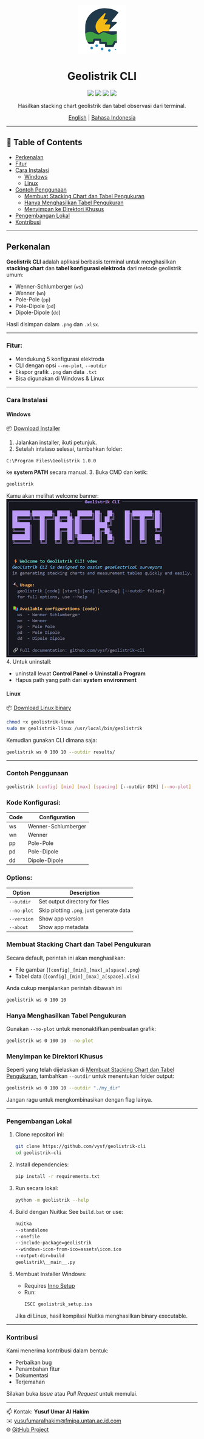 <p align="center">
<img src="https://raw.githubusercontent.com/vysf/geolistrik-cli/master/docs/icon.png" width="128">
</p>

<h1 align="center">Geolistrik CLI</h1>
<p align="center">
    <a href="https://github.com/vysf/geolistrik-cli/releases/latest" alt="Latest Release" style="text-decoration:none;">
        <img src="https://img.shields.io/github/v/release/vysf/geolistrik-cli" />
    </a>
    <a href="https://github.com/vysf/geolistrik-cli/issues" alt="Open Issues" style="text-decoration:none;">
        <img src="https://img.shields.io/github/issues/vysf/geolistrik-cli" />
    </a>
    <a href="https://github.com/vysf/geolistrik-cli/blob/master/LICENSE" alt="License" style="text-decoration:none;">
        <img src="https://img.shields.io/github/license/vysf/geolistrik-cli" />
    </a>
    <a href="https://github.com/vysf/geolistrik-cli?tab=readme-ov-file#contribution" alt="Contributions" style="text-decoration:none;">
        <img src="https://img.shields.io/badge/contributions-welcome-brightgreen" />
    </a>
</p>

<p align="center">
Hasilkan stacking chart geolistrik dan tabel observasi dari terminal.
</p>

<p align="center">
<a href="https://github.com/vysf/geolistrik-cli/blob/master/README.md">English</a> |
<a href="https://github.com/vysf/geolistrik-cli/blob/master/docs/indonesian.md">Bahasa Indonesia</a>
</p>


---

## 📑 Table of Contents

- [Perkenalan](#perkenalan)
- [Fitur](#fitur)
- [Cara Instalasi](#cara-instalasi)
  - [Windows](#windows)
  - [Linux](#linux)
- [Contoh Penggunaan](#contoh-penggunaan)
   - [Membuat Stacking Chart dan Tabel Pengukuran](#membuat-stacking-chart-dan-tabel-pengukuran)
   - [Hanya Menghasilkan Tabel Pengukuran](#hanya-menghasilkan-tabel-pengukuran)
   - [Menyimpan ke Direktori Khusus](#menyimpan-ke-direktori-khusus)
- [Pengembangan Lokal](#pengembangan-lokal)
- [Kontribusi](#kontribusi)

---
## Perkenalan

**Geolistrik CLI** adalah aplikasi berbasis terminal untuk menghasilkan **stacking chart** dan **tabel konfigurasi elektroda** dari metode geolistrik umum:

- Wenner-Schlumberger (`ws`)
- Wenner (`wn`)
- Pole-Pole (`pp`)
- Pole-Dipole (`pd`)
- Dipole-Dipole (`dd`)

Hasil disimpan dalam `.png` dan `.xlsx`.

---

### Fitur:

- Mendukung 5 konfigurasi elektroda
- CLI dengan opsi `--no-plot`, `--outdir`
- Ekspor grafik `.png` dan data `.txt`
- Bisa digunakan di Windows & Linux

---

### Cara Instalasi

#### Windows

📦 [Download Installer](https://github.com/vysf/geolistrik-cli/releases)

1. Jalankan installer, ikuti petunjuk. 
2. Setelah intalaso selesai, tambahkan folder:
  ```
  C:\Program Files\Geolistrik 1.0.0   
  ```
  ke **system PATH** secara manual.
3. Buka CMD dan ketik:
   ```cmd
   geolistrik
   ```
   Kamu akan melihat welcome banner:
   ![welcome](welcome-message.png)
4. Untuk uninstall:
   - uninstall lewat **Control Panel → Uninstall a Program**
   - Hapus path yang path dari **system environment**

#### Linux

📦 [Download Linux binary](https://github.com/vysf/geolistrik-cli/releases)

```bash
chmod +x geolistrik-linux
sudo mv geolistrik-linux /usr/local/bin/geolistrik
```

Kemudian gunakan CLI dimana saja:
```bash
geolistrik ws 0 100 10 --outdir results/
```

---

### Contoh Penggunaan

```bash
geolistrik [config] [min] [max] [spacing] [--outdir DIR] [--no-plot]
```

### Kode Konfigurasi:

| Code | Configuration        |
|------|----------------------|
| ws   | Wenner-Schlumberger |
| wn   | Wenner              |
| pp   | Pole-Pole           |
| pd   | Pole-Dipole         |
| dd   | Dipole-Dipole       |

### Options:

| Option       | Description                                |
|--------------|--------------------------------------------|
| `--outdir`   | Set output directory for files             |
| `--no-plot`  | Skip plotting `.png`, just generate data   |
| `--version`  | Show app version                           |
| `--about`    | Show app metadata                          |

### Membuat Stacking Chart dan Tabel Pengukuran
Secara default, perintah ini akan menghasilkan:
- File gambar (`[config]_[min]_[max]_a[space].png`)
- Tabel data (`[config]_[min]_[max]_a[space].xlsx`)

Anda cukup menjalankan perintah dibawah ini
```bash
geolistrik ws 0 100 10
```

### Hanya Menghasilkan Tabel Pengukuran
Gunakan `--no-plot` untuk menonaktifkan pembuatan grafik:
```bash
geolistrik ws 0 100 10 --no-plot
```

### Menyimpan ke Direktori Khusus
Seperti yang telah dijelaskan di [Membuat Stacking Chart dan Tabel Pengukuran](#membuat-stacking-chart-dan-tabel-pengukuran), tambahkan `--outdir` untuk menentukan folder output:

```bash
geolistrik ws 0 100 10 --outdir "./my_dir"
```
Jangan ragu untuk mengkombinasikan dengan flag lainya.

---

### Pengembangan Lokal

1. Clone repositori ini:
   ```bash
   git clone https://github.com/vysf/geolistrik-cli
   cd geolistrik-cli
   ```

2. Install dependencies:
   ```bash
   pip install -r requirements.txt
   ```

3. Run secara lokal:
   ```bash
   python -m geolistrik --help
   ```

4. Build dengan Nuitka:
   See `build.bat` or use:

   ```bash
   nuitka
   --standalone
   --onefile
   --include-package=geolistrik
   --windows-icon-from-ico=assets\icon.ico
   --output-dir=build
   geolistrik\__main__.py
   ```

5. Membuat Installer Windows:
   - Requires [Inno Setup](https://jrsoftware.org/isinfo.php)
   - Run:
     ```bash
     ISCC geolistrik_setup.iss
     ```
   Jika di Linux, hasil kompilasi Nuitka menghasilkan binary executable.

---

### Kontribusi

Kami menerima kontribusi dalam bentuk:
- Perbaikan bug
- Penambahan fitur
- Dokumentasi
- Terjemahan

Silakan buka *Issue* atau *Pull Request* untuk memulai.

---

📫 Kontak: **Yusuf Umar Al Hakim**  
✉️ yusufumaralhakim@fmipa.untan.ac.id.com  
🌐 [GitHub Project](https://github.com/vysf/geolistrik-cli)
